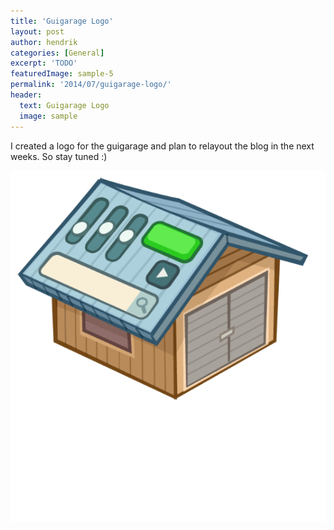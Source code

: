```yaml
---
title: 'Guigarage Logo'
layout: post
author: hendrik
categories: [General]
excerpt: 'TODO'
featuredImage: sample-5
permalink: '2014/07/guigarage-logo/'
header:
  text: Guigarage Logo
  image: sample
---
```

I created a logo for the guigarage and plan to relayout the blog in the next weeks. So stay tuned :)

![gg_logo](/assets/posts/guigarage-legacy/gg_logo_600_t.png)
